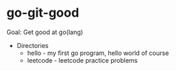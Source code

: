 # go-git-good
Goal: Get good at go(lang)

* Directories
  * hello - my first go program, hello world of course
  * leetcode - leetcode practice problems
